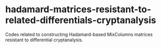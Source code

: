 # hadamard-matrices-resistant-to-related-differentials-cryptanalysis
Codes related to constructing Hadamard-based MixColumns matrices resistant to differential cryptanalysis.
